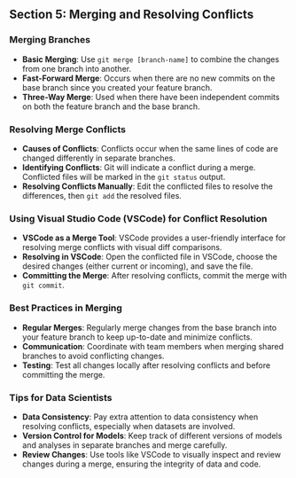 ## Section 5: Merging and Resolving Conflicts

### Merging Branches
- **Basic Merging**: Use `git merge [branch-name]` to combine the changes from one branch into another.
- **Fast-Forward Merge**: Occurs when there are no new commits on the base branch since you created your feature branch.
- **Three-Way Merge**: Used when there have been independent commits on both the feature branch and the base branch.

### Resolving Merge Conflicts
- **Causes of Conflicts**: Conflicts occur when the same lines of code are changed differently in separate branches.
- **Identifying Conflicts**: Git will indicate a conflict during a merge. Conflicted files will be marked in the `git status` output.
- **Resolving Conflicts Manually**: Edit the conflicted files to resolve the differences, then `git add` the resolved files.

### Using Visual Studio Code (VSCode) for Conflict Resolution
- **VSCode as a Merge Tool**: VSCode provides a user-friendly interface for resolving merge conflicts with visual diff comparisons.
- **Resolving in VSCode**: Open the conflicted file in VSCode, choose the desired changes (either current or incoming), and save the file.
- **Committing the Merge**: After resolving conflicts, commit the merge with `git commit`.

### Best Practices in Merging
- **Regular Merges**: Regularly merge changes from the base branch into your feature branch to keep up-to-date and minimize conflicts.
- **Communication**: Coordinate with team members when merging shared branches to avoid conflicting changes.
- **Testing**: Test all changes locally after resolving conflicts and before committing the merge.

### Tips for Data Scientists
- **Data Consistency**: Pay extra attention to data consistency when resolving conflicts, especially when datasets are involved.
- **Version Control for Models**: Keep track of different versions of models and analyses in separate branches and merge carefully.
- **Review Changes**: Use tools like VSCode to visually inspect and review changes during a merge, ensuring the integrity of data and code.
